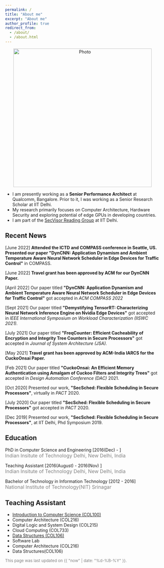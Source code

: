 ```yaml
---
permalink: /
title: "About me"
excerpt: "About me"
author_profile: true
redirect_from: 
  - /about/
  - /about.html
---
```


<p align="center">
  <img src="https://github.com/khalidpandit/.github.io/tree/master/images/photo.jpg" alt="Photo" style="width: 450px;"/> 
</p>

<!-- {% assign join_date = "22 July 2017"|date: "%m %Y" %}	
{% assign years = 'now'| minus : join_date  %} -->
* I am presently working as a <b>Senior Performance Architect</b> at Qualcomm, Bangalore. Prior to it, I was working as a Senior Research Scholar at IIT Delhi.
* My research primarily focuses on Computer Architecture, Hardware Security and exploring potential of edge GPUs in developing countries.
* I am part of the [SecVisor Reading Group](http://www.cse.iitd.ernet.in/~kumarsandeep/secvisor/) at IIT Delhi.


## Recent News
<p class="common_list bullet_list edu_list">[June 2022] <b>Attended the ICTD and COMPASS conference in Seattle, US. Presented our paper "DynCNN: Application Dynamism and Ambient Temperature Aware Neural Network Scheduler in Edge Devices for Traffic Control"</b> in COMPASS.
</p>
<p class="common_list bullet_list edu_list">[June 2022] <b>Travel grant has been approved by ACM for our DynCNN Paper.</b>
</p>
<p class="common_list bullet_list edu_list">[April 2022] Our paper titled <b> "DynCNN: Application Dynamism and Ambient Temperature Aware Neural Network Scheduler in Edge Devices for Traffic Control"</b> got accepted in <i>ACM COMPASS 2022 </i>
<p class="common_list bullet_list edu_list">[Sept 2021] Our paper titled <b> "Demystifying TensorRT: Characterizing Neural Network Inference Engine on Nvidia Edge Devices"</b> got accepted in <i>IEEE International Symposium on Workload Characterization (IISWC 2021). </i>
</p>
<p class="common_list bullet_list edu_list">[July 2021] Our paper titled <b> "FreqCounter: Efficient Cacheability of Encryption and Integrity Tree Counters in Secure Processors"</b> got accepted in <i>Journal of System Architecture (JSA). </i>
</p>
<p class="common_list bullet_list edu_list">[May 2021] <b>Travel grant has been approved by ACM-India IARCS for the CuckoOnsai Paper.</b>
</p>
<p class="common_list bullet_list edu_list">[Feb 2021] Our paper titled <b> "CuckoOnsai: An Efficient Memory Authentication using Amalgam of Cuckoo Filters and Integrity Trees"</b> got accepted in <i>Design Automation Conference (DAC)</i> 2021.
</p>
<p class="common_list bullet_list edu_list">[Oct 2020] Presented our work, <b> "SecSched: Flexible Scheduling in Secure Processors"</b>, virtually in <i>PACT</i> 2020.
</p>
<p class="common_list bullet_list edu_list">[July 2020] Our paper titled <b> "SecSched: Flexible Scheduling in Secure Processors"</b> got accepted in <i>PACT</i> 2020.
</p>
<p class="common_list bullet_list edu_list">[Dec 2019] Presented our work, <b>"SecSched: Flexible Scheduling in Secure Processors"</b>, at IIT Delhi, Phd Symposium 2019.
</p>

## Education
<p class="common_list bullet_list edu_list"> PhD in Computer Science and Engineering [2016(Dec) - ]
<br><font size="3" color="gray"> Indian Insitute of Technology Delhi, New Delhi, India</font>
</p>
<p class="common_list bullet_list edu_list"> Teaching Assistant [2016(August) - 2016(Nov) ]
<br><font size="3" color="gray"> Indian Insitute of Technology Delhi, New Delhi, India</font>
</p>
<p class="common_list bullet_list edu_list"> Bachelor of Technology in Information Technology [2012 - 2016]
<br><font size="3" color="gray"> National Institute of Technology(NIT) Srinagar</font>
</p>

## Teaching Assistant
*  <a href="http://www.cse.iitd.ac.in/~subodh/courses/COL100/"> Introduction to Computer Science (COL100)</a>
* <a> Computer Architecture (COL216) </a>
* <a>Digital Logic and System Design (COL215) </a>
* <a>Cloud Computing (COL733) </a>
* <a href="http://www.cse.iitd.ernet.in/~amitk/SemII-2018/main.html">Data Structures (COL106) </a>
* <a>Software Lab </a>
* <a> Computer Architecture (COL216) </a>
* <a> Data Structures(COL106) </a>



<font size="2" color="gray">This page was last updated on {{ "now" | date: "%d-%B-%Y" }}.</font>
